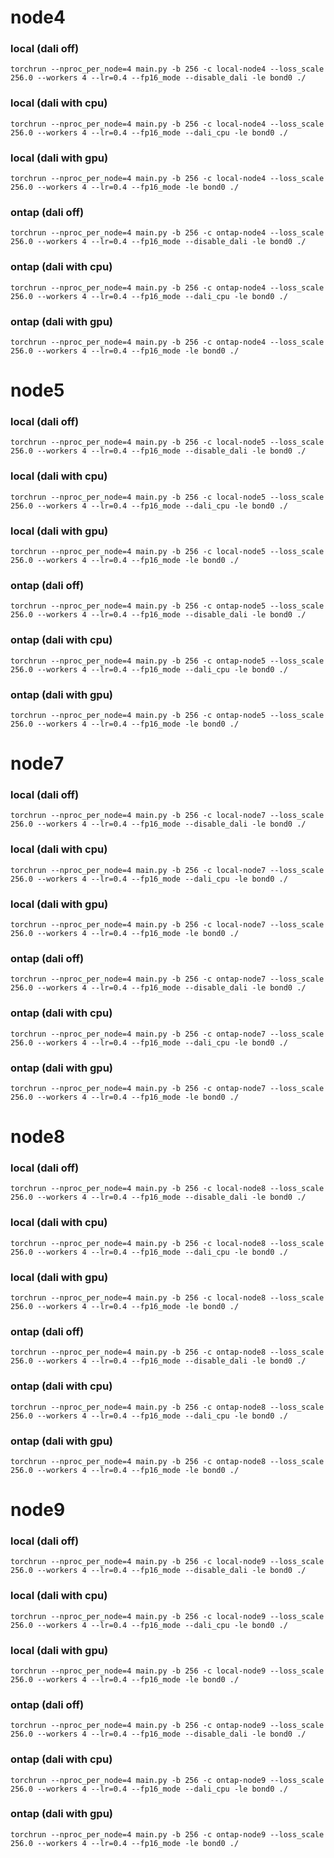# node4
### local (dali off)
```
torchrun --nproc_per_node=4 main.py -b 256 -c local-node4 --loss_scale 256.0 --workers 4 --lr=0.4 --fp16_mode --disable_dali -le bond0 ./
```
### local (dali with cpu)
```
torchrun --nproc_per_node=4 main.py -b 256 -c local-node4 --loss_scale 256.0 --workers 4 --lr=0.4 --fp16_mode --dali_cpu -le bond0 ./
```
### local (dali with gpu)
```
torchrun --nproc_per_node=4 main.py -b 256 -c local-node4 --loss_scale 256.0 --workers 4 --lr=0.4 --fp16_mode -le bond0 ./
```
### ontap (dali off)
```
torchrun --nproc_per_node=4 main.py -b 256 -c ontap-node4 --loss_scale 256.0 --workers 4 --lr=0.4 --fp16_mode --disable_dali -le bond0 ./
```
### ontap (dali with cpu)
```
torchrun --nproc_per_node=4 main.py -b 256 -c ontap-node4 --loss_scale 256.0 --workers 4 --lr=0.4 --fp16_mode --dali_cpu -le bond0 ./
```
### ontap (dali with gpu)
```
torchrun --nproc_per_node=4 main.py -b 256 -c ontap-node4 --loss_scale 256.0 --workers 4 --lr=0.4 --fp16_mode -le bond0 ./
```
# node5
### local (dali off)
```
torchrun --nproc_per_node=4 main.py -b 256 -c local-node5 --loss_scale 256.0 --workers 4 --lr=0.4 --fp16_mode --disable_dali -le bond0 ./
```
### local (dali with cpu)
```
torchrun --nproc_per_node=4 main.py -b 256 -c local-node5 --loss_scale 256.0 --workers 4 --lr=0.4 --fp16_mode --dali_cpu -le bond0 ./
```
### local (dali with gpu)
```
torchrun --nproc_per_node=4 main.py -b 256 -c local-node5 --loss_scale 256.0 --workers 4 --lr=0.4 --fp16_mode -le bond0 ./
```
### ontap (dali off)
```
torchrun --nproc_per_node=4 main.py -b 256 -c ontap-node5 --loss_scale 256.0 --workers 4 --lr=0.4 --fp16_mode --disable_dali -le bond0 ./
```
### ontap (dali with cpu)
```
torchrun --nproc_per_node=4 main.py -b 256 -c ontap-node5 --loss_scale 256.0 --workers 4 --lr=0.4 --fp16_mode --dali_cpu -le bond0 ./
```
### ontap (dali with gpu)
```
torchrun --nproc_per_node=4 main.py -b 256 -c ontap-node5 --loss_scale 256.0 --workers 4 --lr=0.4 --fp16_mode -le bond0 ./
```
# node7
### local (dali off)
```
torchrun --nproc_per_node=4 main.py -b 256 -c local-node7 --loss_scale 256.0 --workers 4 --lr=0.4 --fp16_mode --disable_dali -le bond0 ./
```
### local (dali with cpu)
```
torchrun --nproc_per_node=4 main.py -b 256 -c local-node7 --loss_scale 256.0 --workers 4 --lr=0.4 --fp16_mode --dali_cpu -le bond0 ./
```
### local (dali with gpu)
```
torchrun --nproc_per_node=4 main.py -b 256 -c local-node7 --loss_scale 256.0 --workers 4 --lr=0.4 --fp16_mode -le bond0 ./
```
### ontap (dali off)
```
torchrun --nproc_per_node=4 main.py -b 256 -c ontap-node7 --loss_scale 256.0 --workers 4 --lr=0.4 --fp16_mode --disable_dali -le bond0 ./
```
### ontap (dali with cpu)
```
torchrun --nproc_per_node=4 main.py -b 256 -c ontap-node7 --loss_scale 256.0 --workers 4 --lr=0.4 --fp16_mode --dali_cpu -le bond0 ./
```
### ontap (dali with gpu)
```
torchrun --nproc_per_node=4 main.py -b 256 -c ontap-node7 --loss_scale 256.0 --workers 4 --lr=0.4 --fp16_mode -le bond0 ./
```
# node8
### local (dali off)
```
torchrun --nproc_per_node=4 main.py -b 256 -c local-node8 --loss_scale 256.0 --workers 4 --lr=0.4 --fp16_mode --disable_dali -le bond0 ./
```
### local (dali with cpu)
```
torchrun --nproc_per_node=4 main.py -b 256 -c local-node8 --loss_scale 256.0 --workers 4 --lr=0.4 --fp16_mode --dali_cpu -le bond0 ./
```
### local (dali with gpu)
```
torchrun --nproc_per_node=4 main.py -b 256 -c local-node8 --loss_scale 256.0 --workers 4 --lr=0.4 --fp16_mode -le bond0 ./
```
### ontap (dali off)
```
torchrun --nproc_per_node=4 main.py -b 256 -c ontap-node8 --loss_scale 256.0 --workers 4 --lr=0.4 --fp16_mode --disable_dali -le bond0 ./
```
### ontap (dali with cpu)
```
torchrun --nproc_per_node=4 main.py -b 256 -c ontap-node8 --loss_scale 256.0 --workers 4 --lr=0.4 --fp16_mode --dali_cpu -le bond0 ./
```
### ontap (dali with gpu)
```
torchrun --nproc_per_node=4 main.py -b 256 -c ontap-node8 --loss_scale 256.0 --workers 4 --lr=0.4 --fp16_mode -le bond0 ./
```
# node9
### local (dali off)
```
torchrun --nproc_per_node=4 main.py -b 256 -c local-node9 --loss_scale 256.0 --workers 4 --lr=0.4 --fp16_mode --disable_dali -le bond0 ./
```
### local (dali with cpu)
```
torchrun --nproc_per_node=4 main.py -b 256 -c local-node9 --loss_scale 256.0 --workers 4 --lr=0.4 --fp16_mode --dali_cpu -le bond0 ./
```
### local (dali with gpu)
```
torchrun --nproc_per_node=4 main.py -b 256 -c local-node9 --loss_scale 256.0 --workers 4 --lr=0.4 --fp16_mode -le bond0 ./
```
### ontap (dali off)
```
torchrun --nproc_per_node=4 main.py -b 256 -c ontap-node9 --loss_scale 256.0 --workers 4 --lr=0.4 --fp16_mode --disable_dali -le bond0 ./
```
### ontap (dali with cpu)
```
torchrun --nproc_per_node=4 main.py -b 256 -c ontap-node9 --loss_scale 256.0 --workers 4 --lr=0.4 --fp16_mode --dali_cpu -le bond0 ./
```
### ontap (dali with gpu)
```
torchrun --nproc_per_node=4 main.py -b 256 -c ontap-node9 --loss_scale 256.0 --workers 4 --lr=0.4 --fp16_mode -le bond0 ./
```